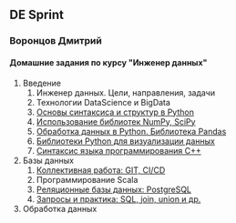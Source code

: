 ## DE Sprint
### Воронцов Дмитрий
#### Домашние задания по курсу "Инженер данных" 
1. Введение
	1. Инженер данных. Цели, направления, задачи
	2. Технологии DataScience и BigData
	3. [Основы синтаксиса и структур в Python](https://github.com/vorontsovdg/DE_Sprint/tree/main/1.3)
	4. [Использование библиотек NumPy, SciPy](https://github.com/vorontsovdg/DE_Sprint/tree/main/1.4)
	5. [Обработка данных в Python. Библиотека Pandas](https://github.com/vorontsovdg/DE_Sprint/tree/main/1.5)
	6. [Библиотеки Python для визуализации данных](https://github.com/vorontsovdg/DE_Sprint/tree/main/1.6)
	7. [Синтаксис языка программирования C++](https://github.com/vorontsovdg/DE_Sprint/tree/main/1.7)
2. Базы данных
	1. [Коллективная работа: GIT, CI/CD](https://github.com/vorontsovdg/git_test)
	2. Программирование Scala
	3. [Реляционные базы данных: PostgreSQL](https://github.com/vorontsovdg/DE_Sprint/tree/main/2.3)
	4. [Запросы и практика: SQL, join, union и др.](https://github.com/vorontsovdg/DE_Sprint/tree/main/2.4)
3. Обработка данных
